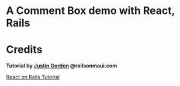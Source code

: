 # A Comment Box demo with React, Rails

# Credits

**Tutorial by [Justin Gordon](http://www.railsonmaui.com/about/) @railsonmaui.com**

[React on Rails Tutorial](http://www.railsonmaui.com/blog/2014/09/29/react-on-rails-4-dot-2-simple-tutorial/)
